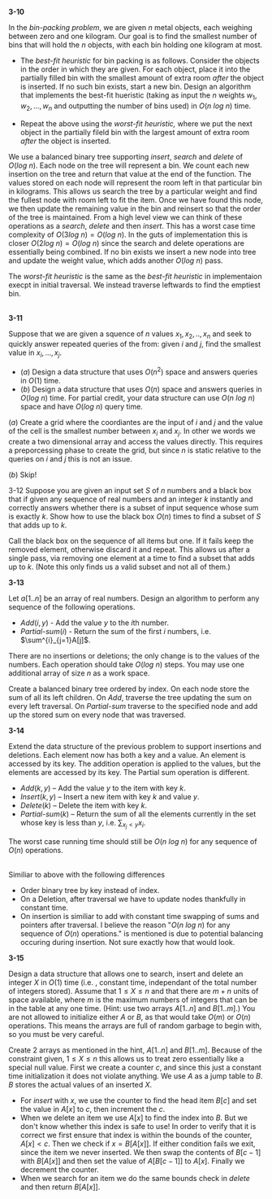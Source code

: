 **3-10**

In the *bin-packing problem*, we are given $n$ metal objects, each weighing between zero and one kilogram. Our goal is to find the smallest number of bins that will
hold the $n$ objects, with each bin holding one kilogram at most.

* The *best-fit heuristic* for bin packing is as follows.  Consider the objects in the order in which they are given.  For each object, place it into the partially filled bin with the smallest amount of extra room *after* the object is inserted. If no such bin exists, start a new bin.  Design an algorithm that implements the best-fit hueristic (taking as input the $n$ weights $w_1, w_2, ..., w_n$ and outputting the number of bins used) in $O(n \ log \ n)$ time.

* Repeat the above using the *worst-fit heuristic,* where we put the next object in the partially fileld bin with the largest amount of extra room *after* the object is inserted.

We use a balanced binary tree supporting *insert*, *search* and *delete* of $O(log \ n)$.
Each node on the tree will represent a bin.  We count each new insertion on the tree and return that value at the end of the function. The values stored on each node will represent the room left in that particular bin in kilograms.  This allows us search the tree by a particular weight and find the fullest node with room left to fit the item.  Once we have found this node, we then update the remaining value in the bin and 
reinsert so that the order of the tree is maintained.  From a high level view we can think of these operations as a *search*, *delete* and then *insert*.  This has a worst case time complexity of $O(3log \ n) = O(log \ n)$.  In the guts of implementation this is closer $O(2log \ n) = O(log \ n)$ since the search and delete operations are essentially being combined.  If no bin exists we insert a new node into tree and update the weight value, which adds another $O(log \ n)$ pass. 

The *worst-fit heuristic* is the same as the *best-fit heuristic* in implementaion execpt in initial traversal.  We instead traverse leftwards to find the emptiest bin.


\
**3-11**

Suppose that we are given a squence of $n$ values $x_1, x_2, .., x_n$ and seek to quickly answer repeated queries of the from: given $i$ and $j$, find the smallest value in $x_i,...,x_j$.

* ($a$) Design a data structure that uses $O(n^2)$ space and answers queries in $O(1)$ time.
* ($b$) Design a data structure that uses $O(n)$ space and answers queries in $O(log \ n)$ time. For partial credit, your data structure can use $O(n \ log \ n)$ space and have $O(log \ n)$ query time.

($a$)  Create a grid where the coordiantes are the input of $i$ and $j$ and the value of the cell is the smallest number between $x_i$ and $x_j$. In other we words we create a two dimensional array and access the values directly.  This requires a preporcessing phase to create the grid, but since $n$ is static relative to the queries on $i$ and $j$ this is not an issue.

($b$) Skip!

3-12 Suppose you are given an input set $S$ of $n$ numbers and a black box that if given any sequence of real numbers and an integer $k$ instantly and correctly answers whether there is a subset of input sequence whose sum is exactly $k$. Show how to use the black box $O(n)$ times to find a subset of $S$ that adds up to $k$.

Call the black box on the sequence of all items but one.  If it fails keep the removed element, otherwise discard it and repeat.  This allows us after a single pass, via removing one element at a time to find a subset that adds up to $k$. (Note this only finds us a valid subset and not all of them.)


**3-13**

Let $a[1..n]$ be an array of real numbers. Design an algorithm to perform any sequence of the following operations.

* $Add(i,y)$ - Add the value $y$ to the $i$th number.
* $Partial$-$sum(i)$ - Return the sum of the first $i$ numbers, i.e. $\sum^{i}_{j=1}A[j]$.

There are no insertions or deletions; the only change is to the values of the numbers.  Each operation should take $O(log \ n)$ steps. You may use one additional array of size $n$ as a work space.

Create a balanced binary tree ordered by index.  On each node store the sum of all its left children.  On $Add$, traverse the tree updating the sum on every left traversal.  On $Partial$-$sum$ traverse to the specified node and add up the stored sum on every node that was traversed.

**3-14**

Extend the data structure of the previous problem to support insertions and
deletions. Each element now has both a key and a value. An element is accessed
by its key. The addition operation is applied to the values, but the elements are
accessed by its key. The Partial sum operation is different.

* $Add(k,y)$ – Add the value $y$ to the item with key $k$.
* $Insert(k,y)$ – Insert a new item with key $k$ and value $y$.
* $Delete(k)$ – Delete the item with key $k$.
* $Partial$-$sum(k)$ – Return the sum of all the elements currently in the set whose
key is less than $y$, i.e. $\sum_{x_j<y} x_i$.

The worst case running time should still be $O(n \ log \ n)$ for any sequence of $O(n)$
operations.

\
Similiar to above with the following differences
* Order binary tree by key instead of index.
* On a Deletion, after traversal we have to update nodes thankfully in constant time.
* On insertion is similiar to add with constant time swapping of sums and pointers after traversal.  I believe the reason "$O(n \ log \ n)$ for any sequence of $O(n)$
operations." is mentioned is due to potential balancing occuring during insertion.
Not sure exactly how that would look. 
 
**3-15**

Design a data structure that allows one to search, insert and delete an integer $X$ in $O(1)$ time (i.e. , constant time, independant of the total number of integers stored).  Assume that $1 \leq X \leq n$ and that there are $m + n$ units of space available, where $m$ is the maximum numbers of integers that can be in the table at any one time.  (Hint: use two arrays $A[1..n]$ and $B[1..m]$.) You are not allowed to initialize either $A$ or $B$, as that would take $O(m)$ or $O(n)$ operations.  This means the arrays are full of random garbage to begin with, so you must be very careful.

Create $2$ arrays as mentioned in the hint, $A[1..n]$ and $B[1..m]$. 
Because of the constraint given, $1 \leq X \leq n$ this allows us to treat zero essentially like a special null value.  First we create a counter $c$, and since this just a constant time initialization it does not violate anything.  We use $A$ as a jump table to $B$.  $B$ stores the actual values of an inserted $X$.

* For *insert* with $x$, we use the counter to find the head item $B[c]$ and set the value in $A[x]$ to $c$, then increment the $c$.
* When we delete an item we use $A[x]$ to find the index into $B$.  But we don't know whether this index is safe to use!  In order to verify that it is correct we first ensure that index is within the bounds of the counter, $A[x] < c$.  Then we check if $x = B[A[x]]$.  If either condition fails we exit, since the item we never inserted.  We then swap the contents of $B[c - 1]$ with $B[A[x]]$ and then set the value of $A[B[c - 1]]$ to $A[x]$.  Finally we decrement the counter.
* When we search for an item we do the same bounds check in $delete$ and then return $B[A[x]]$.

